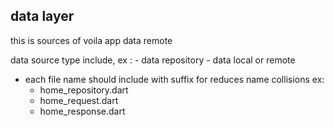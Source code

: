 ## data layer

this is sources of voila app data remote

data source type include, ex :
    - data repository
    - data local or remote

* each file name should include with suffix for reduces name collisions
  ex:
  - home_repository.dart
  - home_request.dart
  - home_response.dart